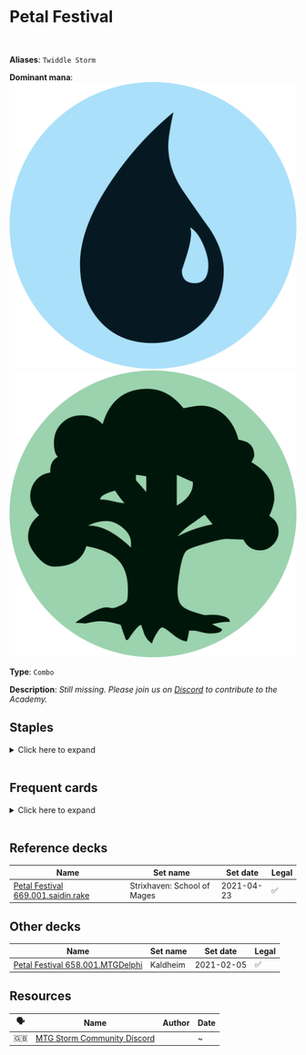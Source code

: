 <!-- This page is automatically generated by Myr: do not update it manually. -->
<!-- Changes directly applied here will be lost. -->
<!-- If you plan to update this page, please update the template at https://github.com/Pauperformance/pauperformance-bot -->
<!-- Templates can be found under pauperformance-bot/resources/templates/ -->
# Petal Festival
<br/>

**Aliases**: `Twiddle Storm`


**Dominant mana**: <img src="../resources/images/mana/U.png" class="dominant-mana-icon"/> <img src="../resources/images/mana/G.png" class="dominant-mana-icon"/>

**Type**: `Combo`

**Description**: _Still missing. Please join us on [Discord](https://discord.gg/fYQbpjjkQ3) to contribute to the Academy._


## **Staples**

<details>
  <summary>Click here to expand</summary>
<a href="https://scryfall.com/card/c18/139/dawns-reflection"><img src="https://c1.scryfall.com/file/scryfall-cards/normal/front/1/3/1366d406-4539-408f-93c1-f940327c1ba2.jpg" class="archetype-card rounded-image"/></a>
<a href="https://scryfall.com/card/jou/130/market-festival"><img src="https://c1.scryfall.com/file/scryfall-cards/normal/front/c/3/c3a70329-ecae-4647-b912-75d936a6c8c5.jpg" class="archetype-card rounded-image"/></a>
<a href="https://scryfall.com/card/chk/80/psychic-puppetry"><img src="https://c1.scryfall.com/file/scryfall-cards/normal/front/9/e/9e341d6b-f4b0-4347-8055-f5fab756334c.jpg" class="archetype-card rounded-image"/></a>
</details><br/>



## **Frequent cards**

<details>
  <summary>Click here to expand</summary>
<a href="https://scryfall.com/card/c21/115/brainstorm"><img src="https://c1.scryfall.com/file/scryfall-cards/normal/front/0/3/0359f212-9564-41a9-870b-d2c57455a695.jpg" class="archetype-card rounded-image"/></a>
<a href="https://scryfall.com/card/c19/83/deep-analysis"><img src="https://c1.scryfall.com/file/scryfall-cards/normal/front/7/a/7a7a6d2d-be31-474b-811d-3802e32f3768.jpg" class="archetype-card rounded-image"/></a>
<a href="https://scryfall.com/card/mrd/34/dreams-grip"><img src="https://c1.scryfall.com/file/scryfall-cards/normal/front/7/f/7ffaa6a2-7c86-45b4-8892-b837e05f11a6.jpg" class="archetype-card rounded-image"/></a>
<a href="https://scryfall.com/card/m21/96/duress"><img src="https://c1.scryfall.com/file/scryfall-cards/normal/front/4/9/49c07ea0-27ff-46fb-a41f-3e378c977b5d.jpg" class="archetype-card rounded-image"/></a>
<a href="https://scryfall.com/card/mma/147/hana-kami"><img src="https://c1.scryfall.com/file/scryfall-cards/normal/front/5/a/5afa824d-ad9b-44c1-9509-f9ecd34bde08.jpg" class="archetype-card rounded-image"/></a>
<a href="https://scryfall.com/card/sok/40/ideas-unbound"><img src="https://c1.scryfall.com/file/scryfall-cards/normal/front/1/b/1b0fe46d-08d6-48c3-be0d-650d8d3d66af.jpg" class="archetype-card rounded-image"/></a>
<a href="https://scryfall.com/card/jmp/244/innocent-blood"><img src="https://c1.scryfall.com/file/scryfall-cards/normal/front/2/9/29184c64-03f3-4a50-ac18-e34b6c89635e.jpg" class="archetype-card rounded-image"/></a>
<a href="https://scryfall.com/card/tor/130/krosan-restorer"><img src="https://c1.scryfall.com/file/scryfall-cards/normal/front/0/6/06f9f54d-b8c7-407d-bc25-dad4db833208.jpg" class="archetype-card rounded-image"/></a>
<a href="https://scryfall.com/card/rav/60/muddle-the-mixture"><img src="https://c1.scryfall.com/file/scryfall-cards/normal/front/4/c/4cc785b0-0a77-4b02-b0b4-2bda2fc621cc.jpg" class="archetype-card rounded-image"/></a>
<a href="https://scryfall.com/card/jud/125/nantuko-tracer"><img src="https://c1.scryfall.com/file/scryfall-cards/normal/front/1/6/16b93c93-5944-4289-bc5a-30b6e73b0dfd.jpg" class="archetype-card rounded-image"/></a>
<a href="https://scryfall.com/card/dds/5/peer-through-depths"><img src="https://c1.scryfall.com/file/scryfall-cards/normal/front/d/f/df0994df-730c-4947-8248-0aaf97998fa1.jpg" class="archetype-card rounded-image"/></a>
<a href="https://scryfall.com/card/mma/60/petals-of-insight"><img src="https://c1.scryfall.com/file/scryfall-cards/normal/front/1/3/134c8764-028e-4f7f-988d-ffd4d3827eb6.jpg" class="archetype-card rounded-image"/></a>
<a href="https://scryfall.com/card/soi/78/pieces-of-the-puzzle"><img src="https://c1.scryfall.com/file/scryfall-cards/normal/front/6/9/69204c83-2e43-4ca1-a4cd-d75399a7d6dd.jpg" class="archetype-card rounded-image"/></a>
<a href="https://scryfall.com/card/c21/125/ponder"><img src="https://c1.scryfall.com/file/scryfall-cards/normal/front/9/c/9cee2eb1-f60e-4626-ba4a-b543142ca950.jpg" class="archetype-card rounded-image"/></a>
<a href="https://scryfall.com/card/chk/140/rend-flesh"><img src="https://c1.scryfall.com/file/scryfall-cards/normal/front/9/2/92b300a3-e6a8-4ca9-bb26-03f57b5ff6ec.jpg" class="archetype-card rounded-image"/></a>
<a href="https://scryfall.com/card/dds/10/snap"><img src="https://c1.scryfall.com/file/scryfall-cards/normal/front/1/9/1959f078-4b7b-4df2-a256-d43b2d97e853.jpg" class="archetype-card rounded-image"/></a>
<a href="https://scryfall.com/card/chk/144/soulless-revival"><img src="https://c1.scryfall.com/file/scryfall-cards/normal/front/6/b/6b36712c-1ccb-4efe-8db8-823b9b80a99f.jpg" class="archetype-card rounded-image"/></a>
<a href="https://scryfall.com/card/mh1/71/stream-of-thought"><img src="https://c1.scryfall.com/file/scryfall-cards/normal/front/8/b/8b75bef5-a039-4edf-8e43-56b8d089605e.jpg" class="archetype-card rounded-image"/></a>
<a href="https://scryfall.com/card/clu/262/swamp"><img src="https://cards.scryfall.io/normal/front/5/b/5b7096fd-48b1-4eb5-8c18-945ebbd63168.jpg" class="archetype-card rounded-image"/></a>
<a href="https://scryfall.com/card/apc/125/temporal-spring"><img src="https://c1.scryfall.com/file/scryfall-cards/normal/front/b/5/b584dfd1-a56c-406e-8504-47ea136dc102.jpg" class="archetype-card rounded-image"/></a>
<a href="https://scryfall.com/card/con/56/wretched-banquet"><img src="https://c1.scryfall.com/file/scryfall-cards/normal/front/3/b/3bdaf55b-2de3-4c8a-90ae-9c88c9d00fd7.jpg" class="archetype-card rounded-image"/></a>
</details><br/>



## **Reference decks**

| Name | Set name | Set date | Legal |
| -----| -------- | -------- | ----- |
| [Petal Festival 669.001.saidin.rake](https://www.mtggoldfish.com/deck/4351110) | Strixhaven: School of Mages | 2021-04-23 | ✅ |




## **Other decks**

| Name | Set name | Set date | Legal |
| -----| -------- | -------- | ----- |
| [Petal Festival 658.001.MTGDelphi](https://www.mtggoldfish.com/deck/4351106) | Kaldheim | 2021-02-05 | ✅ |






## **Resources**

| 🗣️ | Name | Author | Date |
| -- | ---- | ------ | ---- |
| 🇬🇧 | <a target="_blank" href="https://discord.com/invite/stormcommunity">MTG Storm Community Discord</a> | <i class="fa-brands fa-discord"></i> | ~            |

